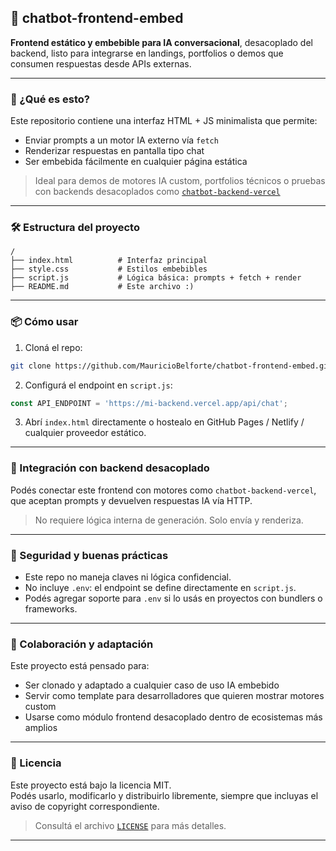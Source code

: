 
## 🧩 chatbot-frontend-embed

**Frontend estático y embebible para IA conversacional**, desacoplado del backend, listo para integrarse en landings, portfolios o demos que consumen respuestas desde APIs externas.

---

### 🚀 ¿Qué es esto?

Este repositorio contiene una interfaz HTML + JS minimalista que permite:

- Enviar prompts a un motor IA externo vía `fetch`
- Renderizar respuestas en pantalla tipo chat
- Ser embebida fácilmente en cualquier página estática

> Ideal para demos de motores IA custom, portfolios técnicos o pruebas con backends desacoplados como [`chatbot-backend-vercel`](https://github.com/MauricioBelforte/chatbot-backend-vercel)

---

### 🛠️ Estructura del proyecto

```
/
├── index.html          # Interfaz principal
├── style.css           # Estilos embebibles
├── script.js           # Lógica básica: prompts + fetch + render
├── README.md           # Este archivo :)
```

---

### 📦 Cómo usar

1. Cloná el repo:

```bash
git clone https://github.com/MauricioBelforte/chatbot-frontend-embed.git
```

2. Configurá el endpoint en `script.js`:

```js
const API_ENDPOINT = 'https://mi-backend.vercel.app/api/chat';
```

3. Abrí `index.html` directamente o hostealo en GitHub Pages / Netlify / cualquier proveedor estático.

---

### 🎯 Integración con backend desacoplado

Podés conectar este frontend con motores como `chatbot-backend-vercel`, que aceptan prompts y devuelven respuestas IA vía HTTP.

> No requiere lógica interna de generación. Solo envía y renderiza.

---

### 🔐 Seguridad y buenas prácticas

- Este repo no maneja claves ni lógica confidencial.
- No incluye `.env`: el endpoint se define directamente en `script.js`.
- Podés agregar soporte para `.env` si lo usás en proyectos con bundlers o frameworks.

---

### 👥 Colaboración y adaptación

Este proyecto está pensado para:

- Ser clonado y adaptado a cualquier caso de uso IA embebido
- Servir como template para desarrolladores que quieren mostrar motores custom
- Usarse como módulo frontend desacoplado dentro de ecosistemas más amplios

---

### 📄 Licencia

Este proyecto está bajo la licencia MIT.  
Podés usarlo, modificarlo y distribuirlo libremente, siempre que incluyas el aviso de copyright correspondiente.

> Consultá el archivo [`LICENSE`](./LICENSE) para más detalles.

---

